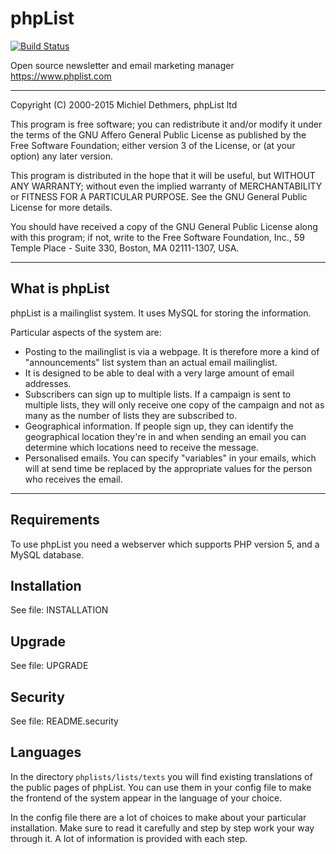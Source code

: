 # phpList

[![Build Status](https://travis-ci.org/phpList/phplist3.svg?branch=master)](https://travis-ci.org/phpList/phplist3)

Open source newsletter and email marketing manager https://www.phplist.com

---

Copyright (C) 2000-2015 Michiel Dethmers, phpList ltd

This program is free software; you can redistribute it and/or
modify it under the terms of the GNU Affero General Public License
as published by the Free Software Foundation; either version 3
of the License, or (at your option) any later version.

This program is distributed in the hope that it will be useful,
but WITHOUT ANY WARRANTY; without even the implied warranty of
MERCHANTABILITY or FITNESS FOR A PARTICULAR PURPOSE.  See the
GNU General Public License for more details.

You should have received a copy of the GNU General Public License
along with this program; if not, write to the Free Software
Foundation, Inc., 59 Temple Place - Suite 330, Boston, MA  02111-1307, USA.

---

## What is phpList

phpList is a mailinglist system. It uses MySQL for storing the information.

Particular aspects of the system are:

* Posting to the mailinglist is via a webpage. It is therefore more a kind of "announcements" list system than an actual email mailinglist.
* It is designed to be able to deal with a very large amount of email addresses.
* Subscribers can sign up to multiple lists. If a campaign is sent to multiple lists, they will only receive one copy of the campaign and not as many as the number of lists they are subscribed to.
* Geographical information. If people sign up, they can identify the geographical location they're in and when sending an email you can determine which locations need to receive the message.
* Personalised emails. You can specify "variables" in your emails, which will at send time be replaced by the appropriate values for the person who receives the email.

---

## Requirements
To use phpList you need a webserver which supports PHP version 5, and a MySQL database.

## Installation
See file: INSTALLATION

## Upgrade
See file: UPGRADE

## Security
See file: README.security

## Languages
In the directory `phplists/lists/texts` you will find existing translations of the public
pages of phpList. You can use them in your config file to make the frontend of the system
appear in the language of your choice.

In the config file there are a lot of choices to make about your particular
installation. Make sure to read it carefully and step by step work your way through
it. A lot of information is provided with each step.

